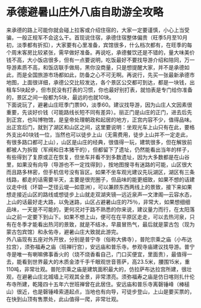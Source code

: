 # 承德避暑山庄外八庙自助游全攻略  
来承德的路上可能你就会碰上拉客或介绍住宿的，大家一定要谨慎，小心上当受骗，一般正规军不会这么干。首现说住宿，承德住宿整体偏贵（旺季5月至10月初，淡季都有折扣），大家要有心里准备，宾馆很多，什么档次都有，在旺季的每个周末客房比较紧张，需早做好准备。再说吃，承德餐饮还是不错的，量大味美价钱不高，大小饭店很多，但有一点要说明，吃饭最好不要找导游介绍和陪同，万一导游素质不高，和饭店联手做局，黑你没商量，只是想提醒大家，并不是承德如此，而是全国旅游市场都如此，防备之心不可无啊。再说行，先买一张最新承德市地图，上面很详细，承德公交比较发达，各个景区公交都可到达，都是一块钱，出租车5块起步，但市民没有打表的习惯，你也最好别打表，就怕表是专门给你准备的，景区之间一般都为5块，最远的也就10块。  
下面说玩了，避暑山庄旺季门票90，淡季60。建议找导游，因为山庄人文因素很重要，先谈好价钱（可能路线长短不同有差异）。丽正门是山庄的正门，进去后先到正宫，也叫博物馆，是皇帝处理朝政和起居的地方，正宫内容不少，值得品味。出正宫后门，就到了湖区和山区之间，这里要说明：坐观光车上山只有在此，要格外支出40块钱一位，当然也可以徒步上山（无需费用，徒步上山并不一定走此，有很多路口都可上山），山区是山庄的经典，很值得一玩，建筑很多，但在解放前都被人为拆毁（军阀和日本猪干的），但都留下了遗址，仍然能看出当年的样子，有些得到了复原或正在恢复，但坐车并看不到多数遗址，因为大多数都是在山谷里，如果没有向导（导游也不一定找得到），按地图搜寻有迷路的可能，山区很大而且路多林密，但手机信号没有盲区。如果不坐车观光建议先玩湖区，湖区有三条线路，都走的话需要半天，主要是很兜圈子，但品味的能更细致，如果不想的话建议走中线（环碧—芝径云堤—如意洲），可以兼顾东西两线上的景致，接下来如果想走接近山区的路线或想徒步上山就走双湖夹镜—远近泉声—文津阁—云容水态，上山的话最好走大路，以免迷路，山区占避暑山庄的75％，非常大，如果想细细品味，一天是不可能的，更何况对于路不熟悉的你来说，建议量力而行，在太阳落山之前一定要下到山下。如果不想上山，便可在在平原区走走，可以去热河泉，只有在冬季才能看出热河的景致，就是不结冰，早晨冒热气，最后就是蒙古包（现为蒙古包宾馆）和永佑寺，避暑山庄大致就此游完。  
外八庙现有五座对外开放，分别是普宁寺（俗称大佛寺），普陀宗乘之庙（小布达拉宫），须弥福寿之庙（班禅行宫），安远庙和普乐寺。参观寺庙建议找导游。普宁寺是唯一有喇嘛佛事香火的（烧不烧香看自己，门口买便宜，里面贵），最值得一去，能看到世界最大的木质金漆千手千眼观世音菩萨，高23.5米，腰围15米，重110吨，非常壮观。普陀宗乘之庙是建筑面积最大的，仿拉萨布达拉宫所建，很壮观，在避暑山庄北城墙上可观其全景，非常漂亮。须弥福寿之庙是仿日喀则扎什伦布寺所建，乾隆四十五年六世班禅曾在此居住。安远庙和普乐寺离磬锤峰（棒槌山）很近，也是磬锤峰索道起点，当地也有向导，可徒步登山，上山是要买票的，在快到山顶有售票处，此山值得一爬，非常壮观。  


